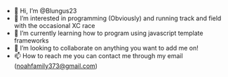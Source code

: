 - 👋 Hi, I’m @Blungus23
- 👀 I’m interested in programming (Obviously) and running track and field with the occasional XC race
- 🌱 I’m currently learning how to program using javascript template frameworks
- 💞️ I’m looking to collaborate on anything you want to add me on!
- 📫 How to reach me you can contact me through my email (noahfamily373@gmail.com)
